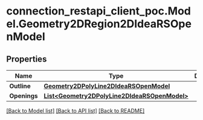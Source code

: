 # connection_restapi_client_poc.Model.Geometry2DRegion2DIdeaRSOpenModel

## Properties

Name | Type | Description | Notes
------------ | ------------- | ------------- | -------------
**Outline** | [**Geometry2DPolyLine2DIdeaRSOpenModel**](Geometry2DPolyLine2DIdeaRSOpenModel.md) |  | [optional] 
**Openings** | [**List&lt;Geometry2DPolyLine2DIdeaRSOpenModel&gt;**](Geometry2DPolyLine2DIdeaRSOpenModel.md) |  | [optional] 

[[Back to Model list]](../README.md#documentation-for-models) [[Back to API list]](../README.md#documentation-for-api-endpoints) [[Back to README]](../README.md)

